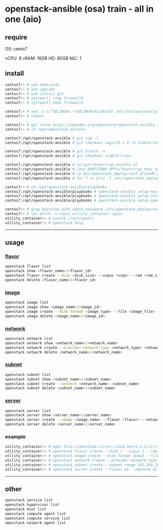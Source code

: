 # openstack-ansible (osa) train - all in one (aio)


## require

OS:   cento7

vCPU: 8
vRAM: 16GB 
HD:   80GB 
NIC:  1


## install

```bash
centos7:~ # yum makecache
centos7:~ # yum upgrade
centos7:~ # yum install git
centos7:~ # systemctl stop firewalld
centos7:~ # systemctl mask firewalld

centos7:~ # sed -i s/^SELINUX=.*/SELINUX=disabled/ /etc/selinux/config
centos7:~ # reboot
```

```bash
centos7:~ # git clone https://opendev.org/openstack/openstack-ansible /opt/openstack-ansible
centos7:~ # cd /opt/openstack-ansible

centos7:/opt/openstack-ansible # git tag -l
centos7:/opt/openstack-ansible # git checkout tags/19.1.0 -b stable/stein

centos7:/opt/openstack-ansible # git branch -a
centos7:/opt/openstack-ansible # git checkout stable/train

centos7:/opt/openstack-ansible # scripts/bootstrap-ansible.sh
centos7:/opt/openstack-ansible # [env BOOTSTRAP_OPTS="bootstrap_host_data_disk_device=sdb bootstrap_host_data_disk_fs_type=xfs"] scripts/bootstrap-aio.sh
centos7:/opt/openstack-ansible # cp etc/openstack_deploy/conf.d/{aodh,gnocchi,ceilometer}.yml.aio /etc/openstack_deploy/conf.d/
centos7:/opt/openstack-ansible # for f in $(ls -1 /etc/openstack_deploy/conf.d/*.aio); do mv -v ${f} ${f%.*}; done
```

```bash
centos7:~ # cd /opt/openstack-ansible/playbooks
centos7:/opt/openstack-ansible/playbooks # openstack-ansible setup-hosts.yml
centos7:/opt/openstack-ansible/playbooks # openstack-ansible setup-infrastructure.yml
centos7:/opt/openstack-ansible/playbooks # openstack-ansible setup-openstack.yml
```

```bash
centos7:~ # grep keystone_auth_admin_password /etc/openstack_deploy/user_secrets.yml
centos7:~ # lxc-attch -n <xxx>_utility_container-<yyy>
utility_container:~ # source /root/openrc
utility_container:~ # openstack help
``` 


---

## usage

### [flavor](https://docs.openstack.org/python-openstackclient/latest/cli/command-objects/flavor.html)

```bash
openstack flavor list
openstack show <flavor_name>|<flavor_id>
openstack flavor create --disk <disk_size> --vcpus <vcpu> --ram <ram_size> --public <flavor_name>
openstack delete <flavor_name>|<flavor_id>
```


### [image](https://docs.openstack.org/python-openstackclient/latest/cli/command-objects/image.html)

```bash
openstack image list
openstack image show <image_name>|<image_id>
openstack image create --disk-format <image_type> --file <image_file> --public <image_name>
openstack image delete <image_name>|<image_id>
```


### [network](https://docs.openstack.org/python-openstackclient/latest/cli/command-objects/network.html)

```bash
openstack network list
openstack network show <network_name>|<network_name>
openstack network create --provider-network-type <network_type> <network_name>
openstack network delete <network_name>|<network_name>
```


### [subnet](https://docs.openstack.org/python-openstackclient/latest/cli/command-objects/subnet.html)

```bash
openstack subnet list
openstack subnet show <subnet_name>|<subnet_name>
openstack subnet create --network <network_name> <subnet_name>
openstack subnet delete <subnet_name>|<subnet_name>
```


### [server](https://docs.openstack.org/python-openstackclient/latest/cli/command-objects/server.html)

```bash
openstack server list
openstack server show <server_name>|<server_name>
openstack server create --image <image_name> --flavor <flavor> --network <network_name> <server_name>
openstack server delete <server_name>|<server_name>
```


### example

```bash
utility_container:~ # wget http://download.cirros-cloud.net/0.5.1/cirros-0.5.1-x86_64-disk.img
utility_container:~ # openstack flavor create --disk 1 --vcpus 1 --ram 1024 --public  m1
utility_container:~ # openstack image create --disk-format qcow2 --file ./cirros-0.5.1-x86_64-disk.img --public cirros
utility_container:~ # openstack network create --provider-network-type vxlan n1
utility_container:~ # openstack subnet create --subnet-range 192.168.200.0/24 --network n1 s1
utility_container:~ # openstack server create --flavor m1 --network n1 --image cirros c1
```


---

## other

```bash
openstack service list
openstack hypervisor list
openstack host list
openstack compute agent list
openstack compute service list
openstack network agent list
```

